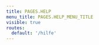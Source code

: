 ```yaml
---
title: PAGES.HELP
menu_title: PAGES.HELP_MENU_TITLE
visible: true
routes:
  default: '/hilfe'
---
```

